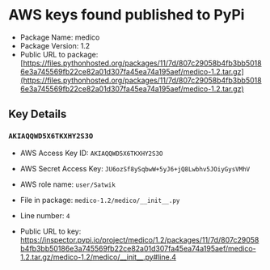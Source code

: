 # AWS keys found published to PyPi

* Package Name: medico
* Package Version: 1.2
* Public URL to package: [https://files.pythonhosted.org/packages/11/7d/807c29058b4fb3bb50186e3a745569fb22ce82a01d307fa45ea74a195aef/medico-1.2.tar.gz](https://files.pythonhosted.org/packages/11/7d/807c29058b4fb3bb50186e3a745569fb22ce82a01d307fa45ea74a195aef/medico-1.2.tar.gz)

## Key Details

### `AKIAQQWD5X6TKXHY2S3O`

* AWS Access Key ID: `AKIAQQWD5X6TKXHY2S3O`
* AWS Secret Access Key: `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` 
* AWS role name: `user/Satwik`
* File in package: `medico-1.2/medico/__init__.py`
* Line number: `4`

* Public URL to key: https://inspector.pypi.io/project/medico/1.2/packages/11/7d/807c29058b4fb3bb50186e3a745569fb22ce82a01d307fa45ea74a195aef/medico-1.2.tar.gz/medico-1.2/medico/__init__.py#line.4


